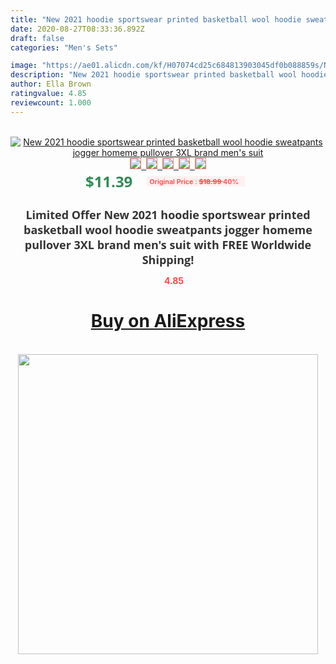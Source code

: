 ```yaml
---
title: "New 2021 hoodie sportswear printed basketball wool hoodie sweatpants jogger homeme pullover 3XL brand men's suit"
date: 2020-08-27T08:33:36.892Z
draft: false
categories: "Men's Sets"

image: "https://ae01.alicdn.com/kf/H07074cd25c684813903045df0b088859s/New-2021-hoodie-sportswear-printed-basketball-wool-hoodie-sweatpants-jogger-homeme-pullover-3XL-brand-men-s.png_220x220.png"
description: "New 2021 hoodie sportswear printed basketball wool hoodie sweatpants jogger homeme pullover 3XL brand men's suit"
author: Ella Brown
ratingvalue: 4.85
reviewcount: 1.000
---
```

<br>
<div style="text-align: center;">
<a href="https://s.click.aliexpress.com/e/_9HbmdP" target="_blank" rel="nofollow noopener noreferrer"><img alt="New 2021 hoodie sportswear printed basketball wool hoodie sweatpants jogger homeme pullover 3XL brand men's suit" class="magnifier-image" src="https://ae01.alicdn.com/kf/H07074cd25c684813903045df0b088859s/New-2021-hoodie-sportswear-printed-basketball-wool-hoodie-sweatpants-jogger-homeme-pullover-3XL-brand-men-s.png_220x220.png_640x640.jpg">
<br>
<img style="border:1px solid salmon" src="https://ae01.alicdn.com/kf/H07074cd25c684813903045df0b088859s/New-2021-hoodie-sportswear-printed-basketball-wool-hoodie-sweatpants-jogger-homeme-pullover-3XL-brand-men-s.png_120x120.jpg">&nbsp;&nbsp;<img style="border:1px solid salmon" src="https://ae01.alicdn.com/kf/Heb39496f9c0045ef93d02c177397a2a67/New-2021-hoodie-sportswear-printed-basketball-wool-hoodie-sweatpants-jogger-homeme-pullover-3XL-brand-men-s.png_120x120.jpg">&nbsp;&nbsp;<img style="border:1px solid salmon" src="https://ae01.alicdn.com/kf/H5b17f8c012f744c686c30ea327b9c44fv/New-2021-hoodie-sportswear-printed-basketball-wool-hoodie-sweatpants-jogger-homeme-pullover-3XL-brand-men-s.png_120x120.jpg">&nbsp;&nbsp;<img style="border:1px solid salmon" src="https://ae01.alicdn.com/kf/Ha13e2cce85bb445db73fae3f802a9464s/New-2021-hoodie-sportswear-printed-basketball-wool-hoodie-sweatpants-jogger-homeme-pullover-3XL-brand-men-s.png_120x120.jpg">&nbsp;&nbsp;<img style="border:1px solid salmon" src="https://ae01.alicdn.com/kf/Hb6c22fce30d34458838703ee3845ac997/New-2021-hoodie-sportswear-printed-basketball-wool-hoodie-sweatpants-jogger-homeme-pullover-3XL-brand-men-s.png_120x120.jpg"></a></div><br0>
<div style="text-align: center;"><span style="background-color: white; border: 0px; box-sizing: border-box; color: seagreen; display: inline-block; font-family: &quot;open sans&quot; , &quot;arial&quot; , &quot;helvetica&quot; , sans-serif , &quot;heiti&quot;; font-size: 24px; font-stretch: inherit; font-weight: 700; line-height: inherit; margin: 0px 10px 0px 0px; padding: 0px; vertical-align: middle;">$11.39 </span>
<span style="background: rgb(255 , 241 , 241); border-radius: 3px; border: 0px; box-sizing: border-box; color: #ff4747; display: inline-block; font-family: inherit; font-size: 12px; font-stretch: inherit; font-style: inherit; font-variant: inherit; font-weight: 600; line-height: inherit; margin: 0px; padding: 2px 5px; transform: scale(0.9); vertical-align: middle;">Original Price : <b style="text-decoration: line-through;">$18.99 </b> 40%&nbsp;&nbsp;</span></div>
<h1 style="color: #333333; display: inline-block; font-family: &quot;open sans&quot; , &quot;arial&quot; , &quot;helvetica&quot; , sans-serif , &quot;heiti&quot;; font-size: 18px; font-stretch: inherit; font-weight: 700; text-align: center;">Limited Offer New 2021 hoodie sportswear printed basketball wool hoodie sweatpants jogger homeme pullover 3XL brand men's suit with FREE Worldwide Shipping!</h1>
<div style="color: #ff4747; text-align: center;">
<img src="https://4.bp.blogspot.com/-M0ZcTcb-5uY/XleCXlxnR4I/AAAAAAAAAEc/OrjgMkXV1oMQFaCRZj5HQwOCBcu3w1FegCPcBGAYYCw/s1600/star.png" style="height: 15px;">&nbsp;<b>4.85</b></div>
<div class="button_cont" align="center"><a class="buynow_a" href="https://s.click.aliexpress.com/e/_9HbmdP" target="_blank" rel="nofollow noopener noreferrer"><H1>Buy on AliExpress</H1></a></div><br>
<div class="separator" style="clear: both; text-align: center;">
<img src="https://lh3.googleusercontent.com/-pTy5HemUv9M/XlePHvY0dAI/AAAAAAAAAE4/0nX5iRUoIWY8eMW9Dpxeirr157OZliDIgCLcBGAsYHQ/s1600/badge.gif" width="480">
</div>

